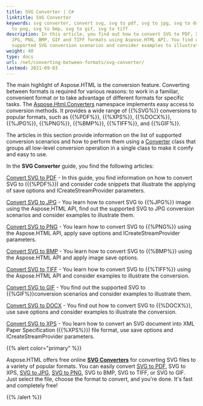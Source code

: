 ```yaml
---
title: SVG Converter | C#
linktitle: SVG Converter
keywords: svg converter, convert svg, svg to pdf, svg to jpg, svg to docx, svg
  to png, svg to bmp, svg to gif, svg to tiff
description: In this article, you find out how to convert SVG to PDF, XPS, DOCX,
  JPG, PNG, BMP, GIF and TIFF formats using Aspose.HTML API. You find out the
  supported SVG conversion scenarios and consider examples to illustrate them.
weight: 40
type: docs
url: /net/converting-between-formats/svg-converter/
lastmod: 2021-09-03
---
```


The main highlight of Aspose.HTML is the conversion feature. Converting between formats is required for various reasons: to work in a familiar, convenient format or to take advantage of different formats for specific tasks. The [Aspose.Html.Converters](https://apireference.aspose.com/html/net/aspose.html.converters) namespace implements easy access to conversion methods. It provides a wide range of {{%SVG%}} conversions to popular formats, such as {{%PDF%}}, {{%XPS%}}, {{%DOCX%}}, {{%JPG%}}, {{%PNG%}}, {{%BMP%}}, {{%TIFF%}}, and {{%GIF%}}.

The articles in this section provide information on the list of supported conversion scenarios and how to perform them using a [Converter](https://apireference.aspose.com/html/net/aspose.html.converters/converter) class that groups all low-level conversion operation in a single class to make it comfy and easy to use. 

In the **SVG Converter** guide, you find the following articles: 

[Convert SVG to PDF](/html/net/converting-between-formats/svg-to-pdf/) -  In this guide, you find information on how to convert SVG to ({{%PDF%}}) and consider code snippets that illustrate the applying of save options and ICreateStreamProvider parameters.

[Convert SVG to JPG](/html/net/converting-between-formats/svg-to-jpg/) - You learn how to convert SVG to {{%JPG%}} image using the Aspose.HTML API, find out the supported SVG to JPG conversion scenarios and consider examples to illustrate them.

[Convert SVG to PNG](/html/net/converting-between-formats/svg-to-png/) - You learn how to convert SVG to {{%PNG%}} using the Aspose.HTML API, apply save options and ICreateStreamProvider parameters.

[Convert SVG to BMP](/html/net/converting-between-formats/svg-to-bmp/) - You learn how to convert SVG  to {{%BMP%}} using the Aspose.HTML API and apply image save options. 

[Convert SVG to TIFF](/html/net/converting-between-formats/svg-to-tiff/) - You learn how to convert SVG to {{%TIFF%}} using the Aspose.HTML API and consider examples to illustrate the conversion.

[Convert SVG to GIF](/html/net/converting-between-formats/svg-to-gif/) - You find out the supported SVG to {{%GIF%}}conversion scenarios and consider examples to illustrate them.

[Convert SVG to DOCX](/html/net/converting-between-formats/svg-to-docx/) - You find out how to convert SVG to {{%DOCX%}}, use save options and consider examples to illustrate the conversion.

[Convert SVG to XPS](/html/net/converting-between-formats/svg-to-xps/) - You learn how to convert an SVG document into XML Paper Specification ({{%XPS%}}) file format, use save options and ICreateStreamProvider parameters.



{{% alert color="primary" %}} 

Aspose.HTML offers free online [**SVG Converters**](https://products.aspose.app/svg/en/conversion) for converting SVG files to a variety of popular formats.  You can easily convert  [SVG to PDF](https://products.aspose.app/svg/en/conversion/svg-to-pdf), SVG to XPS, [SVG to JPG](https://products.aspose.app/svg/en/conversion/svg-to-jpg), [SVG to PNG](https://products.aspose.app/svg/en/conversion/svg-to-png), SVG to BMP, SVG to TIFF, or SVG to GIF. Just select the file, choose the format to convert, and you're done. It's fast and completely free!

{{% /alert %}} 

